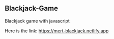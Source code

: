 ## Blackjack-Game
 Blackjack game with javascript
 
 Here is the link:
 https://mert-blackjack.netlify.app
   
  
  
